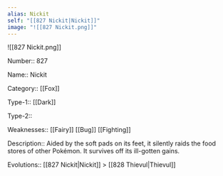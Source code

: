 ```yaml
---
alias: Nickit
self: "[[827 Nickit|Nickit]]"
image: "![[827 Nickit.png]]"
---
```


![[827 Nickit.png]]

Number:: 827

Name:: Nickit

Category:: [[Fox]]

Type-1:: [[Dark]]

Type-2:: 

Weaknesses:: [[Fairy]] [[Bug]] [[Fighting]]

Description:: Aided by the soft pads on its feet, it silently raids the food stores of other Pokémon. It survives off its ill-gotten gains. 

Evolutions:: [[827 Nickit|Nickit]] > [[828 Thievul|Thievul]]

